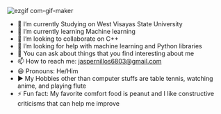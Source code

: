 
![ezgif com-gif-maker](https://user-images.githubusercontent.com/92899793/154238561-ed37461a-4d14-4682-a9d0-67b30c6096a9.gif)

- 🔭 I’m currently Studying on  West Visayas State University
- 🌱 I’m currently learning Machine learning
- 👯 I’m looking to collaborate on C++
- 🤔 I’m looking for help with machine learning and Python libraries
- 💬 You can ask about things that you find interesting about me 
- 📫 How to reach me: [jaspernillos6803@gmail.com](url)
- 😄 Pronouns: He/Him
- ▶️ My Hobbies other than computer stuffs are table tennis, watching anime, and playing flute
- ⚡ Fun fact: My favorite comfort food is peanut and I like constructive criticisms that can help me improve
